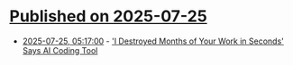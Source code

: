 # [Published on 2025-07-25](index.md)

* [2025-07-25, 05:17:00](https://soylentnews.org/article.pl?sid=25/07/24/1027254&from=rss) - ['I Destroyed Months of Your Work in Seconds' Says AI Coding Tool ](https://soylentnews.org/article.pl?sid=25/07/24/1027254&from=rss)
